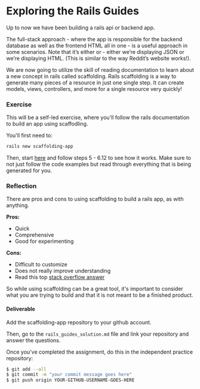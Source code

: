 # Exploring the Rails Guides

Up to now we have been building a rails api or backend app.

The full-stack approach - where the app is responsible for the backend database as well as the frontend HTML all in one - is a useful approach in some scenarios. Note that it’s either or - either we’re displaying JSON or we’re displaying HTML. (This is similar to the way Reddit’s website works!).

We are now going to utilize the skill of reading documentation to learn about a new concept in rails called scaffolding. Rails scaffolding is a way to generate many pieces of a resource in just one single step. It can create models, views, controllers, and more for a single resource very quickly!

### Exercise

This will be a self-led exercise, where you'll follow the rails documentation to build an app using scaffodling.

You'll first need to:

```bash
rails new scaffolding-app
```

Then, start <a href="https://guides.rubyonrails.org/v3.2.8/getting_started.html#getting-up-and-running-quickly-with-scaffolding" target="_blank">here</a> and follow steps 5 - 6.12 to see how it works. Make sure to not just follow the code examples but read through everything that is being generated for you.

### Reflection

There are pros and cons to using scaffolding to build a rails app, as with anything.

**Pros:**

- Quick
- Comprehensive
- Good for experimenting

**Cons:**

- Difficult to customize
- Does not really improve understanding
- Read this top <a href="https://stackoverflow.com/questions/6735468/why-do-ruby-on-rails-professionals-not-use-scaffolding" target="_blank">stack overflow answer</a>

So while using scaffolding can be a great tool, it's important to consider what you are trying to build and that it is not meant to be a finished product.

#### Deliverable

Add the scaffolding-app repository to your github account.

Then, go to the `rails_guides_solution.md` file and link your repository and answer the questions.

Once you've completed the assignment, do this in the independent practice repository:

```bash
$ git add --all
$ git commit -m "your commit message goes here"
$ git push origin YOUR-GITHUB-USERNAME-GOES-HERE
```
